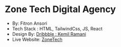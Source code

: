 # Zone Tech Digital Agency

- By: Fitron Ansori
- Tech Stack : HTML, TailwindCss, JS, React
- Design By: [Dribbble : Kemil Ramani](https://dribbble.com/shots/19543327-Digital-Agency-Website-Design)
- Live Website: [ZoneTech](https://react-zonetech.vercel.app/)
